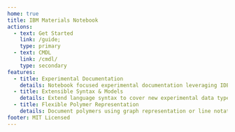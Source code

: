 ```yaml
---
home: true
title: IBM Materials Notebook
actions:
  - text: Get Started
    link: /guide;
    type: primary
  - text: CMDL
    link: /cmdl/
    type: secondary
features:
  - title: Experimental Documentation
    details: Notebook focused experimental documentation leveraging IDE capabilities to simplify.
  - title: Extensible Syntax & Models
    details: Extend language syntax to cover new experimental data types and properties.
  - title: Flexible Polymer Representation
    details: Document polymers using graph representation or line notations in experimental workflows.
footer: MIT Licensed
---
```


